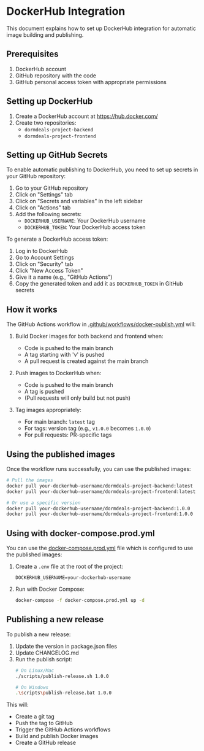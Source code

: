 # DockerHub Integration

This document explains how to set up DockerHub integration for automatic image building and publishing.

## Prerequisites

1. DockerHub account
2. GitHub repository with the code
3. GitHub personal access token with appropriate permissions

## Setting up DockerHub

1. Create a DockerHub account at https://hub.docker.com/
2. Create two repositories:
   - `dormdeals-project-backend`
   - `dormdeals-project-frontend`

## Setting up GitHub Secrets

To enable automatic publishing to DockerHub, you need to set up secrets in your GitHub repository:

1. Go to your GitHub repository
2. Click on "Settings" tab
3. Click on "Secrets and variables" in the left sidebar
4. Click on "Actions" tab
5. Add the following secrets:
   - `DOCKERHUB_USERNAME`: Your DockerHub username
   - `DOCKERHUB_TOKEN`: Your DockerHub access token

To generate a DockerHub access token:
1. Log in to DockerHub
2. Go to Account Settings
3. Click on "Security" tab
4. Click "New Access Token"
5. Give it a name (e.g., "GitHub Actions")
6. Copy the generated token and add it as `DOCKERHUB_TOKEN` in GitHub secrets

## How it works

The GitHub Actions workflow in [.github/workflows/docker-publish.yml](.github/workflows/docker-publish.yml) will:

1. Build Docker images for both backend and frontend when:
   - Code is pushed to the main branch
   - A tag starting with 'v' is pushed
   - A pull request is created against the main branch

2. Push images to DockerHub when:
   - Code is pushed to the main branch
   - A tag is pushed
   - (Pull requests will only build but not push)

3. Tag images appropriately:
   - For main branch: `latest` tag
   - For tags: version tag (e.g., `v1.0.0` becomes `1.0.0`)
   - For pull requests: PR-specific tags

## Using the published images

Once the workflow runs successfully, you can use the published images:

```bash
# Pull the images
docker pull your-dockerhub-username/dormdeals-project-backend:latest
docker pull your-dockerhub-username/dormdeals-project-frontend:latest

# Or use a specific version
docker pull your-dockerhub-username/dormdeals-project-backend:1.0.0
docker pull your-dockerhub-username/dormdeals-project-frontend:1.0.0
```

## Using with docker-compose.prod.yml

You can use the [docker-compose.prod.yml](docker-compose.prod.yml) file which is configured to use the published images:

1. Create a `.env` file at the root of the project:
   ```
   DOCKERHUB_USERNAME=your-dockerhub-username
   ```

2. Run with Docker Compose:
   ```bash
   docker-compose -f docker-compose.prod.yml up -d
   ```

## Publishing a new release

To publish a new release:

1. Update the version in package.json files
2. Update CHANGELOG.md
3. Run the publish script:
   ```bash
   # On Linux/Mac
   ./scripts/publish-release.sh 1.0.0
   
   # On Windows
   .\scripts\publish-release.bat 1.0.0
   ```

This will:
- Create a git tag
- Push the tag to GitHub
- Trigger the GitHub Actions workflows
- Build and publish Docker images
- Create a GitHub release